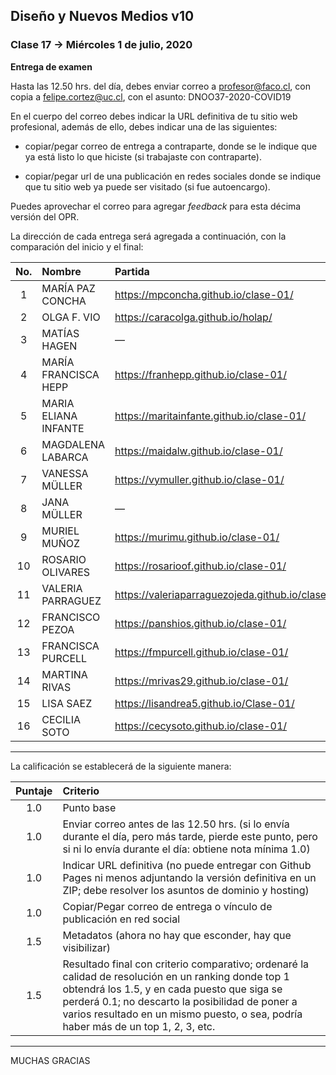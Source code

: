## Diseño y Nuevos Medios v10 

### Clase 17 → Miércoles 1 de julio, 2020

**Entrega de examen**

Hasta las 12.50 hrs. del día, debes enviar correo a profesor@faco.cl, con copia a felipe.cortez@uc.cl, con el asunto: DNOO37-2020-COVID19

En el cuerpo del correo debes indicar la URL definitiva de tu sitio web profesional, además de ello, debes indicar una de las siguientes: 

- copiar/pegar correo de entrega a contraparte, donde se le indique que ya está listo lo que hiciste (si trabajaste con contraparte).

- copiar/pegar url de una publicación en redes sociales donde se indique que tu sitio web ya puede ser visitado (si fue autoencargo).

Puedes aprovechar el correo para agregar *feedback* para esta décima versión del OPR.

La dirección de cada entrega será agregada a continuación, con la comparación del inicio y el final:


| No.   | Nombre        | Partida                   | Llegada              | NOTA  |
|:-----:|:--------------|:--------------------------|:---------------------|:-----:|
| 1 | MARÍA PAZ CONCHA  | https://mpconcha.github.io/clase-01/    | Pendiente | Pendiente |
| 2 | OLGA F. VIO       | https://caracolga.github.io/holap/  | Pendiente | Pendiente |
| 3 | MATÍAS HAGEN      | —                     | Pendiente | Pendiente |
| 4 | MARÍA FRANCISCA HEPP  | https://franhepp.github.io/clase-01/    | Pendiente | Pendiente |
| 5 | MARIA ELIANA INFANTE  | https://maritainfante.github.io/clase-01/ | Pendiente | Pendiente |  
| 6 | MAGDALENA LABARCA   | https://maidalw.github.io/clase-01/   | Pendiente | Pendiente |
| 7  | VANESSA MÜLLER    | https://vymuller.github.io/clase-01/    | Pendiente | Pendiente |
| 8  | JANA MÜLLER     | —                     | Pendiente | Pendiente |
| 9  | MURIEL MUÑOZ      | https://murimu.github.io/clase-01/    | Pendiente | Pendiente |
| 10  | ROSARIO OLIVARES    | https://rosarioof.github.io/clase-01/   | Pendiente | Pendiente |
| 11  | VALERIA PARRAGUEZ   | https://valeriaparraguezojeda.github.io/clase1/ | Pendiente | Pendiente |
| 12  | FRANCISCO PEZOA   | https://panshios.github.io/clase-01/    | Pendiente | Pendiente |
| 13  | FRANCISCA PURCELL   | https://fmpurcell.github.io/clase-01/   | Pendiente | Pendiente |
| 14  | MARTINA RIVAS     | https://mrivas29.github.io/clase-01/    | Pendiente | Pendiente |
| 15  | LISA SAEZ       | https://lisandrea5.github.io/Clase-01/      | Pendiente | Pendiente |
| 16  | CECILIA SOTO      | https://cecysoto.github.io/clase-01/    | Pendiente | Pendiente |

- - - - - - - - - - - - - - 

La calificación se establecerá de la siguiente manera: 

| Puntaje | Criterio  |
|:-------:|:----------|
| 1.0 | Punto base    |
| 1.0 | Enviar correo antes de las 12.50 hrs. (si lo envía durante el día, pero más tarde, pierde este punto, pero si ni lo envía durante el día: obtiene nota mínima 1.0) |
| 1.0 | Indicar URL definitiva (no puede entregar con Github Pages ni menos adjuntando la versión definitiva en un ZIP; debe resolver los asuntos de dominio y hosting) |
| 1.0 | Copiar/Pegar correo de entrega o vínculo de publicación en red social |
| 1.5 | Metadatos (ahora no hay que esconder, hay que visibilizar) |
| 1.5 | Resultado final con criterio comparativo; ordenaré la calidad de resolución en un ranking donde top 1 obtendrá los 1.5, y en cada puesto que siga se perderá 0.1; no descarto la posibilidad de poner a varios resultado en un mismo puesto, o sea, podría haber más de un top 1, 2, 3, etc. |

- - - - - - - - - - - - - - 

MUCHAS GRACIAS
